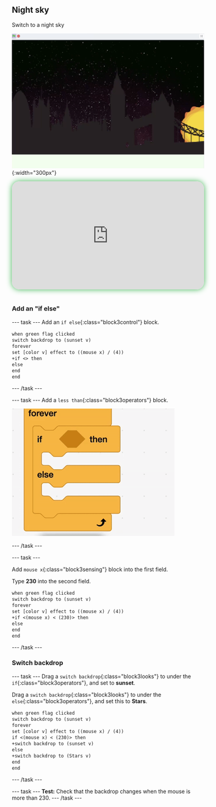 ## Night sky

<div style="display: flex; flex-wrap: wrap">
<div style="flex-basis: 200px; flex-grow: 1; margin-right: 15px;">
Switch to a night sky
</div>
<div>

![ADD](images/star.png){:width="300px"}

</div>
</div>

<html>
<div style="position: relative; width: 100%; aspect-ratio: 16 / 9; border-radius: 20px; box-shadow: 0 0 15px #3fb654; overflow: hidden;">
<iframe style="position: absolute; top: 0; left: 0; right: 0; width: 100%; height: 100%; border: none;" src="https://www.youtube.com/embed/lcpz71DtCxc?rel=0&cc_load_policy=1" allowfullscreen allow="accelerometer; autoplay; clipboard-write; encrypted-media; gyroscope; picture-in-picture; web-share">
</iframe>
</div><br>
</html>

### Add an "if else"

--- task ---
Add an `if else`{:class="block3control"} block.

```blocks3
when green flag clicked
switch backdrop to (sunset v)
forever
set [color v] effect to ((mouse x) / (4))
+if <> then
else
end
end
```

--- /task ---

--- task ---
Add a `less than`{:class="block3operators"} block. 

![animated gif of dropping a less than block](images/if.gif)

--- /task ---

--- task ---

Add `mouse x`{:class="block3sensing"} block into the first field.

Type **230** into the second field.  

```blocks3
when green flag clicked
switch backdrop to (sunset v)
forever
set [color v] effect to ((mouse x) / (4))
+if <(mouse x) < (230)> then
else
end
end
```
--- /task ---

### Switch backdrop

--- task ---
Drag a `switch backdrop`{:class="block3looks"} to under the `if`{:class="block3operators"}, and set to **sunset**.

Drag a `switch backdrop`{:class="block3looks"} to under the `else`{:class="block3operators"}, and set this to **Stars**.

```blocks3
when green flag clicked
switch backdrop to (sunset v)
forever
set [color v] effect to ((mouse x) / (4))
if <(mouse x) < (230)> then
+switch backdrop to (sunset v)
else
+switch backdrop to (Stars v)
end
end
```
--- /task ---

--- task ---
**Test:** Check that the backdrop changes when the mouse is more than 230. 
--- /task ---

